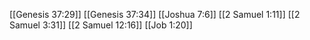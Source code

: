 [[Genesis 37:29]]
[[Genesis 37:34]]
[[Joshua 7:6]]
[[2 Samuel 1:11]]
[[2 Samuel 3:31]]
[[2 Samuel 12:16]]
[[Job 1:20]]

